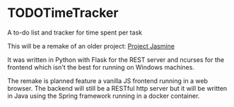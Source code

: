 # TODOTimeTracker
A to-do list and tracker for time spent per task

This will be a remake of an older project: [Project Jasmine](https://github.com/TheAbyssBr0/ProjectJasmine)

It was written in Python with Flask for the REST server and ncurses for the frontend which isn't the best for running on Windows machines.

The remake is planned feature a vanilla JS frontend running in a web browser. The backend will still be a RESTful http server but it will be written in
Java using the Spring framework running in a docker container.
